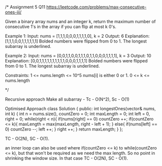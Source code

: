 /*
Assignment 5 Q11
https://leetcode.com/problems/max-consecutive-ones-iii/

Given a binary array nums and an integer k, return the maximum number of consecutive 1's in the array if you can flip at most k 0's.

Example 1:
Input: nums = [1,1,1,0,0,0,1,1,1,1,0], k = 2
Output: 6
Explanation: [1,1,1,0,0,1,1,1,1,1,1]
Bolded numbers were flipped from 0 to 1. The longest subarray is underlined.

Example 2:
Input: nums = [0,0,1,1,0,0,1,1,1,0,1,1,0,0,0,1,1,1,1], k = 3
Output: 10
Explanation: [0,0,1,1,1,1,1,1,1,1,1,1,0,0,0,1,1,1,1]
Bolded numbers were flipped from 0 to 1. The longest subarray is underlined.

Constraints:
1 <= nums.length <= 10^5
nums[i] is either 0 or 1.
0 <= k <= nums.length

*/

Recursive approach
Make all subarray - Tc - O(N^2), Sc - O(1)

Optimised Approach
class Solution {
public:
    int longestOnes(vector<int>& nums, int k) {
        int n = nums.size(), countZero = 0;
        int maxLength = 0;
        int left = 0, right = 0;
        while(right < n){
            if(nums[right] == 0) countZero ++;
            if(countZero <= k){
                maxLength = max(maxLength, right - left + 1);
            }
            else{
                if(nums[left] == 0) countZero --;
                left ++;
            }
            right ++;
        }
        return maxLength;
    }
};

TC - O(2N), SC - O(1).

an inner loop can also be used where if(countZero <= k) to while(countZero <= k), but that won't be required as we need the max length. So no point in shrinking the window size.
In that case TC - O(2N), SC - O(1).